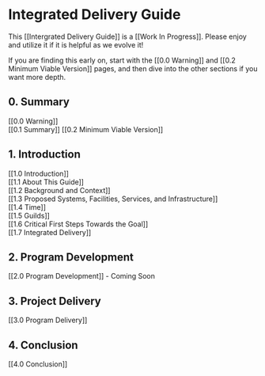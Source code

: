# Integrated Delivery Guide
This [[Intergrated Delivery Guide]] is a [[Work In Progress]]. Please enjoy and utilize it if it is helpful as we evolve it! 

If you are finding this early on, start with the [[0.0 Warning]] and [[0.2 Minimum Viable Version]] pages, and then dive into the other sections if you want more depth.  

## 0. Summary
[[0.0 Warning]]  
[[0.1 Summary]]
[[0.2 Minimum Viable Version]]  

## 1. Introduction
[[1.0 Introduction]]  
[[1.1 About This Guide]]  
[[1.2 Background and Context]]  
[[1.3 Proposed Systems, Facilities, Services, and Infrastructure]]  
[[1.4 Time]]  
[[1.5 Guilds]]  
[[1.6 Critical First Steps Towards the Goal]]  
[[1.7 Integrated Delivery]]  

## 2. Program Development
[[2.0 Program Development]] - Coming Soon

## 3. Project Delivery
[[3.0 Program Delivery]] 

## 4. Conclusion
[[4.0 Conclusion]]


